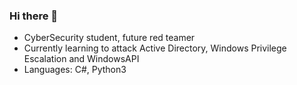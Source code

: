 ### Hi there 👋
- CyberSecurity student, future red teamer
- Currently learning to attack Active Directory, Windows Privilege Escalation and WindowsAPI
- Languages: C#, Python3
